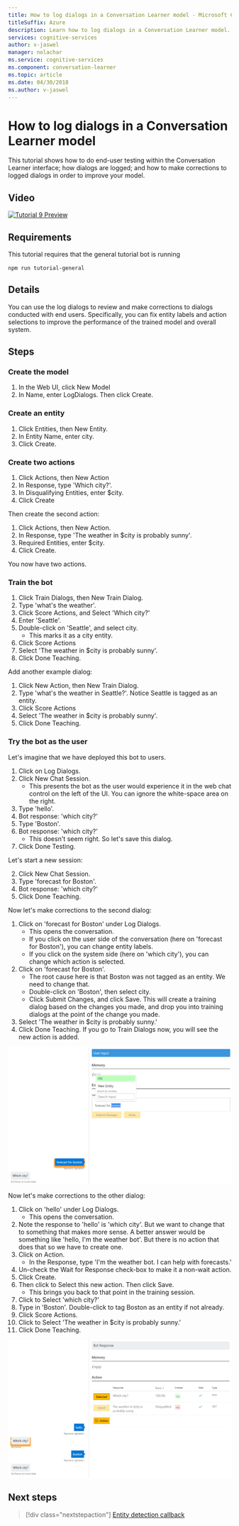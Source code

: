 ```yaml
---
title: How to log dialogs in a Conversation Learner model - Microsoft Cognitive Services | Microsoft Docs
titleSuffix: Azure
description: Learn how to log dialogs in a Conversation Learner model.
services: cognitive-services
author: v-jaswel
manager: nolachar
ms.service: cognitive-services
ms.component: conversation-learner
ms.topic: article
ms.date: 04/30/2018
ms.author: v-jaswel
---
```


# How to log dialogs in a Conversation Learner model

This tutorial shows how to do end-user testing within the Conversation Learner interface; how dialogs are logged; and how to make corrections to logged dialogs in order to improve your model.

## Video

[![Tutorial 9 Preview](http://aka.ms/cl-tutorial-09-preview)](http://aka.ms/blis-tutorial-09)

## Requirements
This tutorial requires that the general tutorial bot is running

	npm run tutorial-general

## Details
You can use the log dialogs to review and make corrections to dialogs conducted with end users.  Specifically, you can fix entity labels and action selections to improve the performance of the trained model and overall system. 

## Steps

### Create the model

1. In the Web UI, click New Model
2. In Name, enter LogDialogs. Then click Create.

### Create an entity

1. Click Entities, then New Entity.
2. In Entity Name, enter city.
3. Click Create.

### Create two actions

1. Click Actions, then New Action
2. In Response, type 'Which city?'.
3. In Disqualifying Entities, enter $city.
3. Click Create

Then create the second action:

1. Click Actions, then New Action.
3. In Response, type 'The weather in $city is probably sunny'.
4. Required Entities, enter $city.
4. Click Create.

You now have two actions.

### Train the bot

1. Click Train Dialogs, then New Train Dialog.
2. Type 'what's the weather'.
3. Click Score Actions, and Select 'Which city?'
2. Enter 'Seattle'.
3. Double-click on 'Seattle', and select city.
	- This marks it as a city entity.
5. Click Score Actions
6. Select 'The weather in $city is probably sunny'.
7. Click Done Teaching.

Add another example dialog:

1. Click New Action, then New Train Dialog.
2. Type 'what's the weather in Seattle?'. Notice Seattle is tagged as an entity.
5. Click Score Actions 
6. Select 'The weather in $city is probably sunny'.
7. Click Done Teaching.

### Try the bot as the user
Let's imagine that we have deployed this bot to users.

1. Click on Log Dialogs.
2. Click New Chat Session.
	- This presents the bot as the user would experience it in the web chat control on the left of the UI. You can ignore the white-space area on the right.
3. Type 'hello'.
4. Bot response: 'which city?'
4. Type 'Boston'.
5. Bot response: 'which city?'
	- This doesn't seem right. So let's save this dialog.
2. Click Done Testing.

Let's start a new session:

2. Click New Chat Session.
3. Type 'forecast for Boston'.
4. Bot response: 'which city?'
2. Click Done Teaching.

Now let's make corrections to the second dialog:

1. Click on 'forecast for Boston' under Log Dialogs.
	- This opens the conversation.
	- If you click on the user side of the conversation (here on 'forecast for Boston'), you can change entity labels.
	- If you click on the system side (here on 'which city'), you can change which action is selected.
5. Click on 'forecast for Boston'. 
	- The root cause here is that Boston was not tagged as an entity. We need to change that.
	- Double-click on 'Boston', then select city.
	- Click Submit Changes, and click Save. This will create a training dialog based on the changes you made, and drop you into training dialogs at the point of the change you made.
6. Select 'The weather in $city is probably sunny.'
7. Click Done Teaching. If you go to Train Dialogs now, you will see the new action is added.

![](../media/tutorial9_logdiag1.PNG)

Now let's make corrections to the other dialog:

1. Click on 'hello' under Log Dialogs.
	- This opens the conversation.
3. Note the response to 'hello' is 'which city'. But we want to change that to something that makes more sense. A better answer would be something like 'hello, I'm the weather bot'. But there is no action that does that so we have to create one.
4. Click on Action.
	- In the Response, type 'I'm the weather bot. I can help with forecasts.'
6. Un-check the Wait for Response check-box to make it a non-wait action.
7. Click Create.
8. Then click to Select this new action. Then click Save.
	- This brings you back to that point in the training session.
6. Click to Select 'which city?'
7. Type in 'Boston'. Double-click to tag Boston as an entity if not already.
8. Click Score Actions.
9. Click to Select 'The weather in $city is probably sunny.'
10. Click Done Teaching.

![](../media/tutorial9_addnewaction.PNG)

## Next steps

> [!div class="nextstepaction"]
> [Entity detection callback](./10-entity-detection-callback.md)
